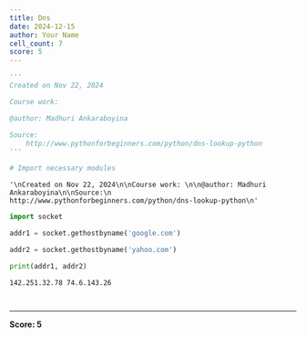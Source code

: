 ```yaml
---
title: Dns
date: 2024-12-15
author: Your Name
cell_count: 7
score: 5
---
```


```python
'''
Created on Nov 22, 2024

Course work: 

@author: Madhuri Ankaraboyina

Source:
    http://www.pythonforbeginners.com/python/dns-lookup-python
'''

# Import necessary modules


```




    '\nCreated on Nov 22, 2024\n\nCourse work: \n\n@author: Madhuri Ankaraboyina\n\nSource:\n    http://www.pythonforbeginners.com/python/dns-lookup-python\n'




```python
import socket
```


```python
addr1 = socket.gethostbyname('google.com')
```


```python
addr2 = socket.gethostbyname('yahoo.com')
```


```python
print(addr1, addr2)
```

    142.251.32.78 74.6.143.26



```python

```


```python

```


---
**Score: 5**
